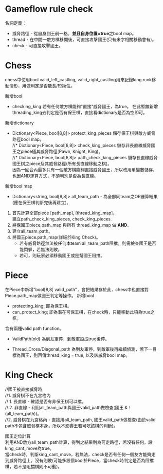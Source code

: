 # Gameflow rule check 

名詞定義：
* 威脅路徑 - 從自身到王前一格，**並且自身位置=true**之bool map。
* thread - 在中間一敵方棋移開後，可直接攻擊國王(只有米字相關移動會有)。
* check - 可直接攻擊國王。


# Chess
chess中使用bool valid_left_castling, valid_right_castling用來記錄king rook移動情形，用做判定是否能長/短換位。

新增bool
* checking_king 若有任何敵方棋能夠"直接"威脅國王，為true。
在此暫無新增threading_king去判定是否有保王棋，直接看dictionary是否為空即可。

新增dictionary
* Dictionary<Piece, bool[8,8]> protect_king_pieces 儲存保王棋與敵方威脅路徑bool map。  
//* Dictionary<Piece, bool[8,8]> check_king_pieces 儲存非長直線威脅國王之piece極其威脅路徑(Pawn, Knight, King)。  
//* Dictionary<Piece, bool[8,8]> path_check_king_pieces 儲存長直線威脅國王棋之piece及其威脅路徑(所有長直線移動之棋)。  
因為一回合內最多只有一個敵方棋能夠直接威脅國王，所以改用單變數儲存，也因AND運算方式，不須判別是否為長直線。 

新增bool map
* Dictionary<string, bool[8,8]> all_team_path - 為全部同team之OR運算結果(應在保王棋判斷完後再建立)。

1. 首先計算全部piece [path_map], [thread_king_map]，  
建立path_check_king_pieces, check_king_pieces.
2. 將保國王piece.path_map 與所有 thread_king_map 做 **AND**。  
3. 建立all_team_path。
4. 將國王piece.path_map(詳細於King Check)。
   * 若有威脅路徑無法被任何本team all_team_path阻擋，則需檢查國王是否能閃躲，若無法則敗。
   * 若可，則玩家必須移動國王或是幫國王阻擋。


# Piece
在Piece中新增"bool[8,8] valid_path"，會把結果存於此，chess中也直接對Piece.path_map做國王判定等操作。
新增bool
* protecting_king; 即為保王棋。
* can_protect_king; 即為潛在可保王棋，在check時，只能移動此項為true之棋。

含有兩種valid path function。  

* ValidPath(old) 為到友軍停，到敵軍設成true後停。

* Thread_Cross/Diagonal_path 為到友軍停，到敵軍後再繼續偵測，若下一目標為國王，則回傳thread_king = true, 以及該威脅bool map。


# King Check
//國王被直接威脅時  
//1. 威脅棋不在九宮格內  
//   1. 長直線 - 確認是否有非保王棋可以擋。  
//   2. 非直線 - 利用all_team_path與國王valid_path做檢查(國王 & !(all_team_path))。  
//2. 威脅棋在九宮格內 - 直接用all_team_path, 國王valid_path做檢查(由於valid path不包含威脅棋本身，所以不影響王若可吃該棋的判斷)。  

國王走位計算  
利用AND敵方all_team_path計算，得到之結果則為可走路徑，若沒有任何，設king_cant_move為true。  
當check時，判斷king_cant_move，若無法，check是否有任何一個友方能夠走到威脅路徑上，沒有則敗(可能多設個bool於Piece，當check時判定是否為阻擋棋，若不是阻擋棋則不可動)。
